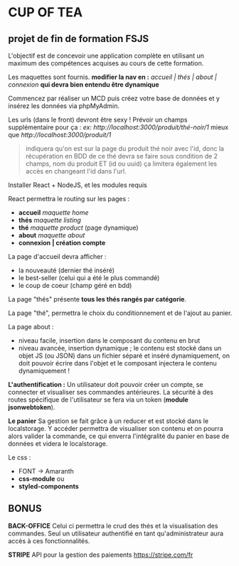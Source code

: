 # CUP OF TEA

## projet de fin de formation FSJS

L'objectif est de concevoir une application complète en utilisant un maximum des compétences acquises au cours de cette formation.

Les maquettes sont fournis.
**modifier la nav en :** *accueil | thés | about | connexion*
**qui devra bien entendu être dynamique**

Commencez par réaliser un MCD puis créez votre base de données et y insérez les données via phpMyAdmin.

Les urls (dans le front) devront être sexy ! Prévoir un champs supplémentaire pour ça :
*ex: http://localhost:3000/produit/thé-noir/1* mieux que *http://localhost:3000/produit/1*
> indiquera qu'on est sur la page du produit thé noir avec l'id, donc la récupération en BDD de ce thé devra se faire sous condition de 2 champs, nom du produit ET (id ou uuid)
ça limitera également les accès en changeant l'id dans l'url.


Installer React + NodeJS, et les modules requis

React permettra le routing sur les pages : 
- **accueil** *maquette home*
- **thés** *maquette listing*
- **thé** *maquette product* (page dynamique)
- **about** *maquette about*
- **connexion | création compte** 

La page d'accueil devra afficher :
- la nouveauté (dernier thé inséré)
- le best-seller (celui qui a été le plus commandé)
- le coup de coeur (champ géré en bdd)

La page "thés" présente **tous les thés rangés par catégorie**.

La page "thé", permettra le choix du conditionnement et de l'ajout au panier.

La page about :
- niveau facile, insertion dans le composant du contenu en brut
- niveau avancée, insertion dynamique ; le contenu est stocké dans un objet JS (ou JSON) dans un fichier séparé et inséré dynamiquement, on doit pouvoir écrire dans l'objet et le composant injectera le contenu dynamiquement !

**L'authentification :**
Un utilisateur doit pouvoir créer un compte, se connecter et visualiser ses commandes antérieures.
La sécurité à des routes spécifique de l'utilisateur se fera via un token (**module jsonwebtoken**).

**Le panier** 
Sa gestion se fait grâce à un reducer et est stocké dans le localstorage.
Y accéder permettra de visualiser son contenu et on pourra alors valider la commande, ce qui enverra l'intégralité du panier en base de données et videra le localstorage.

Le css :

- FONT -> Amaranth
- **css-module**
ou 
- **styled-components**

## BONUS 

**BACK-OFFICE**
Celui ci permettra le crud des thés et la visualisation des commandes. Seul un utilisateur authentifié en tant qu'administrateur aura accès à ces fonctionnalités.

**STRIPE**
API pour la gestion des paiements
https://stripe.com/fr
